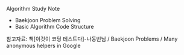 Algorithm Study Note 
+ Baekjoon Problem Solving
+ Basic Algorithm Code Structure


참고자료: 책[이것이 코딩 테스트다]-나동빈님 / Baekjoon Problems / Many anonymous helpers in Google

